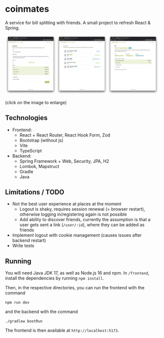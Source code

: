 # coinmates

A service for bill splitting with friends. A small project to refresh React & Spring.

![Screenshots](images/screenshots.png)

(click on the image to enlarge)

## Technologies

- Frontend:
  - React + React Router, React Hook Form, Zod
  - Bootstrap (without js)
  - Vite
  - TypeScript
- Backend:
  - Spring Framework + Web, Security, JPA, H2
  - Lombok, Mapstruct
  - Gradle
  - Java

## Limitations / TODO

- Not the best user experience at places at the moment
  - Logout is shaky, requires session renewal (= browser restart), otherwise logging in/registering again is not possible
  - Add ability to discover friends, currently the assumption is that a user gets sent a link (`/user/:id`), where they can be added as friends
- Implement logout with cookie management (causes issues after backend restart)
- Write tests

## Running

You will need Java JDK 17, as well as Node.js 16 and npm.
In `/frontend`, install the dependencies by running `npm install`.

Then, in the respective directories, you can run the frontend with the command

```
npm run dev
```

and the backend with the command

```
./gradlew bootRun
```

The frontend is then available at `http://localhost:5173`.
